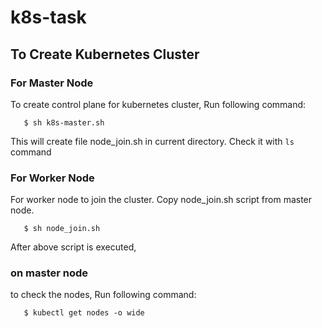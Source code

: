 # k8s-task

## To Create Kubernetes Cluster
### For Master Node
To create control plane for kubernetes cluster, Run following command:
```
   $ sh k8s-master.sh
```
This will create file node_join.sh in current directory. Check it with ``ls`` command

### For Worker Node
For worker node to join the cluster. Copy node_join.sh script from master node. 
```
   $ sh node_join.sh
```
After above script is executed, 
### on master node
to check the nodes, Run following command:
```
   $ kubectl get nodes -o wide 
```

